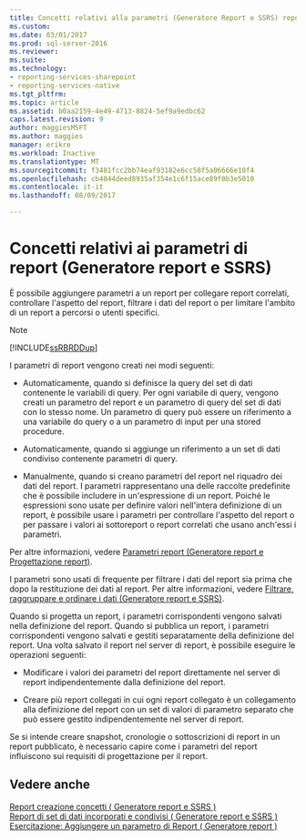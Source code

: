 ```yaml
---
title: Concetti relativi alla parametri (Generatore Report e SSRS) report | Documenti Microsoft
ms.custom: 
ms.date: 03/01/2017
ms.prod: sql-server-2016
ms.reviewer: 
ms.suite: 
ms.technology:
- reporting-services-sharepoint
- reporting-services-native
ms.tgt_pltfrm: 
ms.topic: article
ms.assetid: b0aa2159-4e49-4713-8824-5ef9a9edbc62
caps.latest.revision: 9
author: maggiesMSFT
ms.author: maggies
manager: erikre
ms.workload: Inactive
ms.translationtype: MT
ms.sourcegitcommit: f3481fcc2bb74eaf93182e6cc58f5a06666e10f4
ms.openlocfilehash: cb4044deed8935af354e1c6f15ace89f0b3e5010
ms.contentlocale: it-it
ms.lasthandoff: 08/09/2017

---
```

# <a name="report-parameters-concepts-report-builder-and-ssrs"></a>Concetti relativi ai parametri di report (Generatore report e SSRS)
  È possibile aggiungere parametri a un report per collegare report correlati, controllare l'aspetto del report, filtrare i dati del report o per limitare l'ambito di un report a percorsi o utenti specifici.  
  
> [!NOTE]  
>  [!INCLUDE[ssRBRDDup](../../includes/ssrbrddup-md.md)]  
  
 I parametri di report vengono creati nei modi seguenti:  
  
-   Automaticamente, quando si definisce la query del set di dati contenente le variabili di query. Per ogni variabile di query, vengono creati un parametro del report e un parametro di query del set di dati con lo stesso nome. Un parametro di query può essere un riferimento a una variabile do query o a un parametro di input per una stored procedure.  
  
-   Automaticamente, quando si aggiunge un riferimento a un set di dati condiviso contenente parametri di query.  
  
-   Manualmente, quando si creano parametri del report nel riquadro dei dati del report. I parametri rappresentano una delle raccolte predefinite che è possibile includere in un'espressione di un report. Poiché le espressioni sono usate per definire valori nell'intera definizione di un report, è possibile usare i parametri per controllare l'aspetto del report o per passare i valori ai sottoreport o report correlati che usano anch'essi i parametri.  
  
 Per altre informazioni, vedere [Parametri report &#40;Generatore report e Progettazione report&#41;](../../reporting-services/report-design/report-parameters-report-builder-and-report-designer.md).  
  
 I parametri sono usati di frequente per filtrare i dati del report sia prima che dopo la restituzione dei dati al report. Per altre informazioni, vedere [Filtrare, raggruppare e ordinare i dati &#40;Generatore report e SSRS&#41;](../../reporting-services/report-design/filter-group-and-sort-data-report-builder-and-ssrs.md).  
  
 Quando si progetta un report, i parametri corrispondenti vengono salvati nella definizione del report. Quando si pubblica un report, i parametri corrispondenti vengono salvati e gestiti separatamente della definizione del report. Una volta salvato il report nel server di report, è possibile eseguire le operazioni seguenti:  
  
-   Modificare i valori dei parametri del report direttamente nel server di report indipendentemente dalla definizione del report.  
  
-   Creare più report collegati in cui ogni report collegato è un collegamento alla definizione del report con un set di valori di parametro separato che può essere gestito indipendentemente nel server di report.  
  
 Se si intende creare snapshot, cronologie o sottoscrizioni di report in un report pubblicato, è necessario capire come i parametri del report influiscono sui requisiti di progettazione per il report.  
  
## <a name="see-also"></a>Vedere anche  
 [Report creazione concetti &#40; Generatore report e SSRS &#41;](../../reporting-services/report-design/report-authoring-concepts-report-builder-and-ssrs.md)   
 [Report di set di dati incorporati e condivisi &#40; Generatore report e SSRS &#41;](../../reporting-services/report-data/report-embedded-datasets-and-shared-datasets-report-builder-and-ssrs.md)   
 [Esercitazione: Aggiungere un parametro di Report &#40; Generatore report &#41;](../../reporting-services/tutorial-add-a-parameter-to-your-report-report-builder.md)  
  
  

